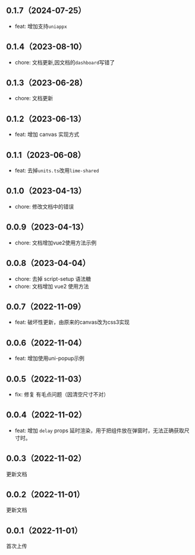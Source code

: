 ## 0.1.7（2024-07-25）
- feat: 增加支持`uniappx`
## 0.1.4（2023-08-10）
- chore: 文档更新,因文档的`dashboard`写错了
## 0.1.3（2023-06-28）
- chore: 文档更新
## 0.1.2（2023-06-13）
- feat: 增加 canvas 实现方式
## 0.1.1（2023-06-08）
- feat: 去掉`units.ts`改用`lime-shared`
## 0.1.0（2023-04-13）
- chore: 修改文档中的错误
## 0.0.9（2023-04-13）
- chore: 文档增加vue2使用方法示例
## 0.0.8（2023-04-04）
- chore: 去掉 script-setup 语法糖
- chore: 文档增加 vue2 使用方法
## 0.0.7（2022-11-09）
- feat: 破坏性更新，由原来的canvas改为css3实现
## 0.0.6（2022-11-04）
- feat: 增加使用uni-popup示例
## 0.0.5（2022-11-03）
- fix: 修复 有毛点问题（因清空尺寸不对）
## 0.0.4（2022-11-02）
- feat: 增加  `delay` props 延时渲染，用于把组件放在弹窗时，无法正确获取尺寸时。
## 0.0.3（2022-11-02）
更新文档
## 0.0.2（2022-11-01）
更新文档
## 0.0.1（2022-11-01）
首次上传
